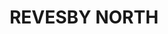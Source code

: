 ---
lastmod: '2025-04-06T06:05:20+00:00'
latitude: -33.947286
layout: suburb
longitude: 151.014547
postcode: '2212'
state: NSW
title: REVESBY NORTH
url: /nsw/revesby-north/
---